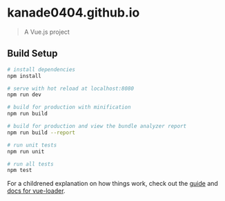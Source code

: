 # kanade0404.github.io

> A Vue.js project

## Build Setup

``` bash
# install dependencies
npm install

# serve with hot reload at localhost:8080
npm run dev

# build for production with minification
npm run build

# build for production and view the bundle analyzer report
npm run build --report

# run unit tests
npm run unit

# run all tests
npm test
```

For a childrened explanation on how things work, check out the [guide](http://vuejs-templates.github.io/webpack/) and [docs for vue-loader](http://vuejs.github.io/vue-loader).
